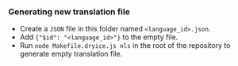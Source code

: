 ### Generating new translation file
- Create a `JSON` file in this folder named `<language_id>.json`.
- Add `{"$id": "<language_id>"}` to the empty file.
- Run `node Makefile.dryice.js nls` in the root of the repository to generate empty translation file.